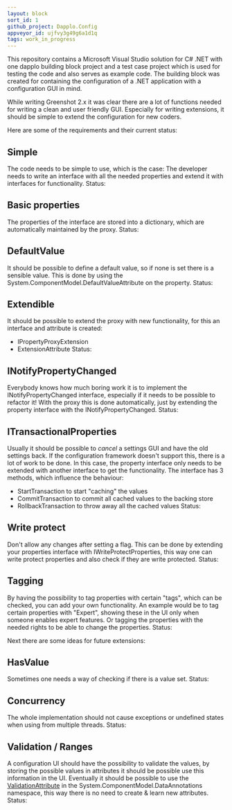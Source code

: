 ```yaml
---
layout: block
sort_id: 1
github_project: Dapplo.Config
appveyor_id: ujfvy3g49g6a1d1q
tags: work_in_progress
---
```


This repository contains a Microsoft Visual Studio solution for C# .NET with one dapplo building block project and a test case project which is used for testing the code and also serves as example code. The building block was created for containing the configuration of a .NET application with a configuration GUI in mind.

While writing Greenshot 2.x it was clear there are a lot of functions needed for writing a clean and user friendly GUI. Especially for writing extensions, it should be simple to extend the configuration for new coders.


Here are some of the requirements and their current status:

Simple
------
The code needs to be simple to use, which is the case: The developer needs to write an interface with all the needed properties and extend it with interfaces for functionality.
Status: <span class="glyphicon glyphicon-ok"/>

Basic properties
----------------
The properties of the interface are stored into a dictionary, which are automatically maintained by the proxy.
Status: <span class="glyphicon glyphicon-ok"/>

DefaultValue
------------
It should be possible to define a default value, so if none is set there is a sensible value. This is done by using the System.ComponentModel.DefaultValueAttribute on the property.
Status: <span class="glyphicon glyphicon-ok"/>

Extendible
----------
It should be possible to extend the proxy with new functionality, for this an interface and attribute is created:
* IPropertyProxyExtension
* ExtensionAttribute
Status: <span class="glyphicon glyphicon-ok"/>

INotifyPropertyChanged
----------------------
Everybody knows how much boring work it is to implement the INotifyPropertyChanged interface, especially if it needs to be possible to refactor it! With the proxy this is done automatically, just by extending the property interface with the INotifyPropertyChanged.
Status: <span class="glyphicon glyphicon-ok"/>

ITransactionalProperties
-------------
Usually it should be possible to *cancel* a settings GUI and have the old settings back. If the configuration framework doesn't support this, there is a lot of work to be done. In this case, the property interface only needs to be extended with another interface to get the functionality. The interface has 3 methods, which influence the behaviour:
* StartTransaction to start "caching" the values
* CommitTransaction to commit all cached values to the backing store
* RollbackTransaction to throw away all the cached values
Status: <span class="glyphicon glyphicon-ok"/>

Write protect
-------------
Don't allow any changes after setting a flag. This can be done by extending your properties interface with IWriteProtectProperties<YourPropertiesInterface>, this way one can write protect properties and also check if they are write protected.
Status: <span class="glyphicon glyphicon-ok"/>

Tagging
-------
By having the possibility to tag properties with certain "tags", which can be checked, you can add your own functionality. An example would be to tag certain properties with "Expert", showing these in the UI only when someone enables expert features. Or tagging the properties with the needed rights to be able to change the properties.
Status: <span class="glyphicon glyphicon-ok"/>



Next there are some ideas for future extensions:

HasValue
--------
Sometimes one needs a way of checking if there is a value set.
Status: <span class="glyphicon glyphicon-remove"/>

Concurrency
-----------
The whole implementation should not cause exceptions or undefined states when using from multiple threads.
Status: <span class="glyphicon glyphicon-remove"/>

Validation / Ranges
-------------------
A configuration UI should have the possibility to validate the values, by storing the possible values in attributes it should be possible use this information in the UI.
Eventually it should be possible to use the [ValidationAttribute](https://msdn.microsoft.com/en-us/library/system.componentmodel.dataannotations.validationattribute(v=vs.110).aspx#inheritanceContinued) in the System.ComponentModel.DataAnnotations namespace, this way there is no need to create & learn new attributes.
Status: <span class="glyphicon glyphicon-remove"/>
